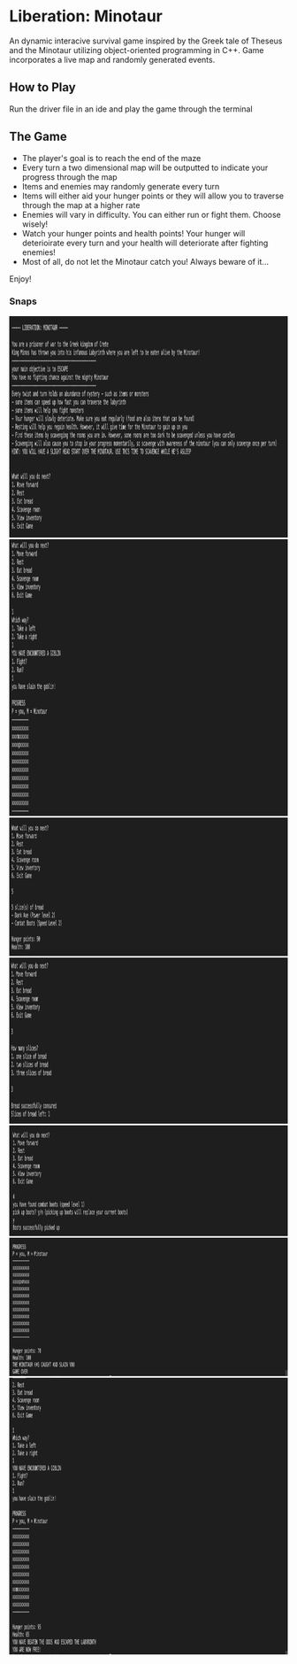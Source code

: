 # Liberation: Minotaur
An dynamic interacive survival game inspired by the Greek tale of Theseus and the Minotaur utilizing object-oriented programming in C++. Game incorporates a live map and randomly generated events.

## How to Play
Run the driver file in an ide and play the game through the terminal

## The Game
- The player's goal is to reach the end of the maze
- Every turn a two dimensional map will be outputted to indicate your progress through the map
- Items and enemies may randomly generate every turn
- Items will either aid your hunger points or they will allow you to traverse through the map at a higher rate 
- Enemies will vary in difficulty. You can either run or fight them. Choose wisely!
- Watch your hunger points and health points! Your hunger will deterioirate every turn and your health will deteriorate after fighting enemies!
- Most of all, do not let the Minotaur catch you! Always beware of it...

Enjoy!

### Snaps

<img src="screenshots/Screen Shot 2021-11-18 at 1.44.29 PM.png" height="400px" width="1100px">
<img src="screenshots/Screen Shot 2021-11-18 at 1.49.56 PM.png" height="500px" width="1100px">
<img src="screenshots/Screen Shot 2021-11-18 at 1.49.07 PM.png" height="250px" width="1100px">
<img src="screenshots/Screen Shot 2021-11-18 at 2.08.21 PM.png" height="300px" width="1100px">
<img src="screenshots/Screen Shot 2021-11-18 at 1.47.11 PM.png" height="200px" width="1100px">
<img src="screenshots/Screen Shot 2021-11-18 at 1.47.49 PM.png" height="250px" width="1100px">
<img src="screenshots/Screen Shot 2021-11-18 at 1.53.19 PM.png" height="500px" width="1100px">
